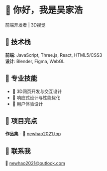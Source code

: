 # 👋 你好，我是吴家浩

前端开发者 | 3D视觉

## 🚀 技术栈

**前端**: JavaScript, Three.js, React, HTML5/CSS3  
**设计**: Blender, Figma, WebGL  

## 💼 专业技能
- 🎨 3D网页开发与交互设计
- 📱 响应式设计与性能优化
- 🎯 用户体验设计

## 🌟 项目亮点

**作品集** -
🔗 [newhao2021.top](https://www.newhao2021.top)

## 📱 联系我

📧 newhao2021@outlook.com

